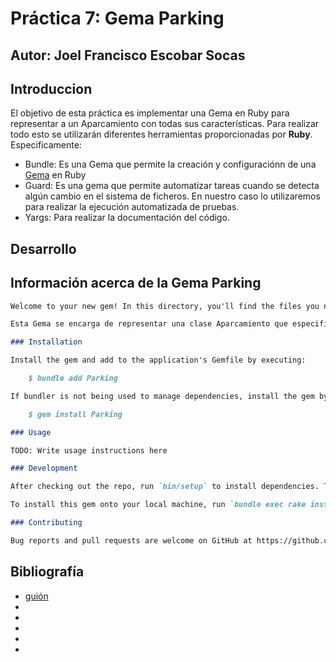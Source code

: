 # Práctica 7: Gema Parking
## Autor: Joel Francisco Escobar Socas

## Introduccion
  El objetivo de esta práctica es implementar una Gema en Ruby para representar a un Aparcamiento con todas sus características. Para realizar todo esto se utilizarán diferentes herramientas proporcionadas por **Ruby**. Especificamente:
  * Bundle: Es una Gema que permite la creación y configuraciónn de una [Gema](https://altenwald.org/2012/01/02/las-gemas-de-ruby/) en Ruby
  * Guard: Es una gema que permite automatizar tareas cuando se detecta algún cambio en el sistema de ficheros. En nuestro caso lo utilizaremos para realizar la ejecución automatizada de pruebas.
  * Yargs: Para realizar la documentación del código.

## Desarrollo


## Información acerca de la Gema **Parking**
```Markdown
Welcome to your new gem! In this directory, you'll find the files you need to be able to package up your Ruby library into a gem. Put your Ruby code in the file `lib/Parking`. To experiment with that code, run `bin/console` for an interactive prompt.

Esta Gema se encarga de representar una clase Aparcamiento que especifique las caracteristicas que tendrá un Aparcamiento, como pude ser su nombre, su numero de plazas etc.

### Installation

Install the gem and add to the application's Gemfile by executing:

    $ bundle add Parking

If bundler is not being used to manage dependencies, install the gem by executing:

    $ gem install Parking

### Usage

TODO: Write usage instructions here

### Development

After checking out the repo, run `bin/setup` to install dependencies. Then, run `rake spec` to run the tests. You can also run `bin/console` for an interactive prompt that will allow you to experiment.

To install this gem onto your local machine, run `bundle exec rake install`. To release a new version, update the version number in `version.rb`, and then run `bundle exec rake release`, which will create a git tag for the version, push git commits and the created tag, and push the `.gem` file to [rubygems.org](https://rubygems.org).

### Contributing

Bug reports and pull requests are welcome on GitHub at https://github.com/[USERNAME]/Parking.
```

## Bibliografía
* [guión](https://campusingenieriaytecnologia2223.ull.es/pluginfile.php/11807/mod_resource/content/44/2223_LPP_p07.pdf)
* []()
* []()
* []()
* []()
* []()
